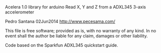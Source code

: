 Acelera 1.0 library for arduino
Read X, Y and Z from a ADXL345 3-axis accelerometer

Pedro Santana 02Jun2014
http://www.pecesama.com/

This file is free software; provided as is, with no warranty of any kind.
In no event shall the author be liable for any claim, damages or other liability.

Code based on the Sparkfun ADXL345 quickstart guide.